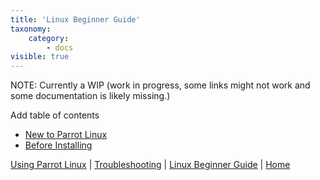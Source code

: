 ```yaml
---
title: 'Linux Beginner Guide'
taxonomy:
    category:
        - docs
visible: true
---
```


NOTE: Currently a WIP (work in progress, some links might not work and some documentation is likely missing.)

Add table of contents

- [New to Parrot Linux](new-to-parrot.md) 
- [Before Installing](before-installing.md)




[Using Parrot Linux](https://www.parrotsec.org/docs/info/startpage/) | [Troubleshooting](https://www.parrotsec.org/docs/trbl/trbl-start/) | [Linux Beginner Guide](https://www.parrotsec.org/docs/library/lbg-start/) | [Home](https://www.parrotsec.org/docs/) 